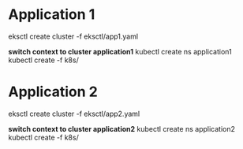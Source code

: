 
# Application 1
eksctl create cluster -f eksctl/app1.yaml

**switch context to cluster application1**
kubectl create ns application1
kubectl create -f k8s/

# Application 2
eksctl create cluster -f eksctl/app2.yaml

**switch context to cluster application2**
kubectl create ns application2
kubectl create -f k8s/

